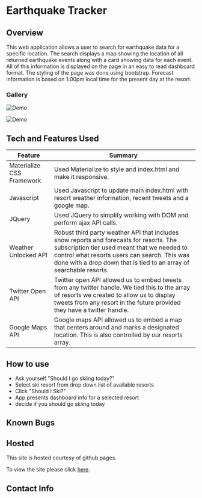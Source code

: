 # Earthquake Tracker

## Overview

This web application allows a user to search for earthquake data for a specific location. The search displays a map showing the location of all returned earthquake events along with a card showing data for each event. All of this information is displayed on the page in an easy to read dashboard format. The styling of the page was done using bootstrap. Forecast information is based on 1:00pm local time for the present day at the resort. 

### Gallery

![Demo](client/public/assets/images/searchEarthquakes.gif "Earthquake Search")

![Demo](client/public/assets/images/responsive.gif "Earthquake Search")

## Tech and Features Used


| Feature       | Summary                                                                                                  | 
| ------------- | -------------------------------------------------------------------------------------------------------- |
| Materialize CSS Framework | Used Materialize to style and index.html and make it responsive.                              |
| Javascript    | Used Javascript to update main index.html with resort weather information, recent tweets and a google map. |
| JQuery        | Used JQuery to simplify working with DOM and perform ajax API calls.                             |
| Weather Unlocked API | Robust third party weather API that includes snow reports and forecasts for resorts. The subscription tier used meant that we needed to control what resorts users can search. This was done with a drop down that is tied to an array of searchable resorts. |
|Twitter Open API| Twitter open API allowed us to embed tweets from any twitter handle. We tied this to the array of resorts we created to allow us to display tweets from any resort in the future provided they have a twitter handle.|
|Google Maps API| Google maps API allowed us to embed a map that centers around and marks a designated location. This is also controlled by our resorts array. |


## How to use
* Ask yourself "Should I go skiing today?"
* Select ski resort from drop down list of available resorts
* Click "Should I Ski?"
* App presents dashboard info for a selected resort
* decide if you should go skiing today

## Known Bugs


## Hosted

This site is hosted courtesy of github pages.

To view the site please click [here](https://meta-byte.github.io/Ski_Resort_Weather_Report/).


## Contact Info

